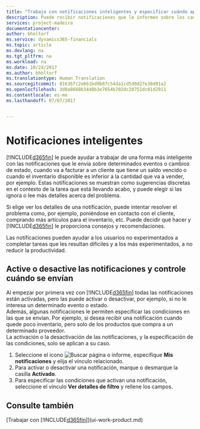 ```yaml
---
title: "Trabajo con notificaciones inteligentes y especificar cuándo aparecen | Documentos de Microsoft"
description: Puede recibir notificaciones que le informen sobre los cambios de estado o los eventos, por ejemplo, un saldo pendiente o inventario bajo.
services: project-madeira
documentationcenter: 
author: bholtorf
ms.service: dynamics365-financials
ms.topic: article
ms.devlang: na
ms.tgt_pltfrm: na
ms.workload: na
ms.date: 10/24/2017
ms.author: bholtorf
ms.translationtype: Human Translation
ms.sourcegitcommit: 81636fc2e661bd9b07c54da1cd5d0d27e30d01a2
ms.openlocfilehash: 3d0a8668b3448b3e7654b702dc28751dc01d2911
ms.contentlocale: es-mx
ms.lasthandoff: 07/07/2017


---
```

# <a name="smart-notifications"></a>Notificaciones inteligentes
[!INCLUDE[d365fin](includes/d365fin_md.md)] le puede ayudar a trabajar de una forma más inteligente con las notificaciones que le envía sobre determinados eventos o cambios de estado, cuando va a facturar a un cliente que tiene un saldo vencido o cuando el inventario disponible es inferior a la cantidad que va a vender, por ejemplo. Estas notificaciones se muestran como sugerencias discretas en el contexto de la tarea que está llevando acabo, y puede elegir si las ignora o lee más detalles acerca del problema.  

Si elige ver los detalles de una notificación, puede intentar resolver el problema como, por ejemplo, poniéndose en contacto con el cliente, comprando más artículos para el inventario, etc. Puede decidir qué hacer y [!INCLUDE[d365fin](includes/d365fin_md.md)] le proporciona consejos y recomendaciones.  

Las notificaciones pueden ayudar a los usuarios no experimentados a completar tareas que les resultan difíciles y a los más experimentados, a no reducir la productividad.  

## <a name="turn-on-or-turn-off-notifications-and-control-when-they-are-sent"></a>Active o desactive las notificaciones y controle cuándo se envían
Al empezar por primera vez con [!INCLUDE[d365fin](includes/d365fin_md.md)] todas las notificaciones están activadas, pero las puede activar o desactivar, por ejemplo, si no le interesa un determinado evento o estado.   
Además, algunas notificaciones le permiten especificar las condiciones en las que se envían. Por ejemplo, si desea recibir una notificación cuando quede poco inventario, pero solo de los productos que compra a un determinado proveedor.  
La activación o la desactivación de las notificaciones, y la especificación de las condiciones, solo se aplican a su caso.  

1. Seleccione el icono ![Buscar página o informe](media/ui-search/search_small.png "icono Buscar página o informe"), especifique **Mis notificaciones** y elija el vínculo relacionado.
2. Para activar o desactivar una notificación, marque o desmarque la casilla **Activado**.
3. Para especificar las condiciones que activan una notificación, seleccione el vínculo **Ver detalles de filtro** y rellene los campos.  

## <a name="see-also"></a>Consulte también
[Trabajar con [!INCLUDE[d365fin](includes/d365fin_md.md)]](ui-work-product.md)

